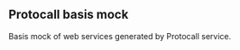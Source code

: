 Protocall basis mock
--------------------

Basis mock of web services generated by Protocall service.
